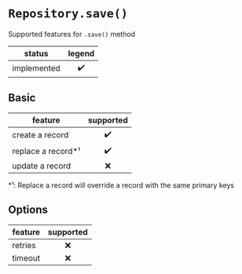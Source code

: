 # `Repository.save()`

Supported features for `.save()` method

| status      | legend |
| ----------- | :----: |
| implemented |   ✔️   |

## Basic

| feature             | supported |
| ------------------- | :-------: |
| create a record     |    ✔️     |
| replace a record\*¹ |    ✔️     |
| update a record     |    ❌     |

\*¹: Replace a record will override a record with the same primary keys

## Options

| feature | supported |
| ------- | :-------: |
| retries |    ❌     |
| timeout |    ❌     |
